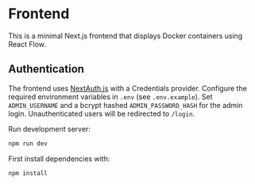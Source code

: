 # Frontend

This is a minimal Next.js frontend that displays Docker containers using React Flow.

## Authentication

The frontend uses [NextAuth.js](https://next-auth.js.org) with a Credentials provider.
Configure the required environment variables in `.env` (see `.env.example`).
Set `ADMIN_USERNAME` and a bcrypt hashed `ADMIN_PASSWORD_HASH` for the admin login.
Unauthenticated users will be redirected to `/login`.

Run development server:

```bash
npm run dev
```

First install dependencies with:

```bash
npm install
```
